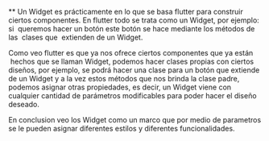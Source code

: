 **
Un Widget es prácticamente en lo que se basa flutter para construir ciertos componentes.
En flutter todo se trata como un Widget, por ejemplo: si  queremos hacer un botón este botón
se hace mediante los métodos de las  clases que  extienden de un Widget.

Como veo flutter es que ya nos ofrece ciertos componentes que ya están  hechos que se llaman Widget, podemos hacer clases propias con ciertos diseños, por ejemplo, se podrá hacer una clase para un botón que extiende de un Widget y a la vez estos métodos que nos brinda la clase padre, podemos asignar otras propiedades, es decir, un Widget viene con cualquier cantidad de parámetros modificables para poder hacer el diseño deseado.

En conclusion veo los Widget como un marco que por medio de parametros se le pueden asignar diferentes estilos y diferentes funcionalidades.